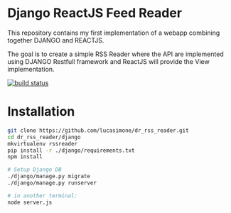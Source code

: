 # Django ReactJS Feed Reader

This repository contains my first implementation of a webapp combining together DJANGO and REACTJS.

The goal is to create a simple RSS Reader where the API are implemented using DJANGO Restfull framework and ReactJS will provide the View implementation.

[![build status](https://circleci.com/gh/lucasimone/dr_rss_reader.png?style=shield&circle-token=:813bdbe556e8318483173efaafd93af78a798c95)](https://circleci.com/gh/lucasimone/dr_rss_reader)


# Installation



```bash
git clone https://github.com/lucasimone/dr_rss_reader.git
cd dr_rss_reader/django
mkvirtualenv rssreader
pip install -r ./django/requirements.txt
npm install

# Setup Django DB
./django/manage.py migrate
./django/manage.py runserver

# in another terminal:
node server.js
```

